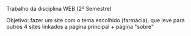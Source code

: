 Trabalho da disciplina WEB (2º Semestre)

Objetivo: fazer um site com o tema escolhido (farmácia), que leve para outros 4 sites linkados a página principal + página "sobre"

